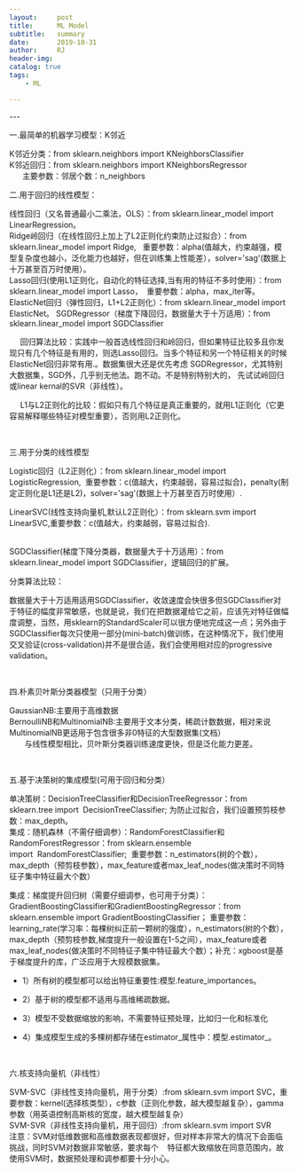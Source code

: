 ```yaml
---
layout:     post
title:      ML Model
subtitle:   summary
date:       2019-10-31
author:     RJ
header-img: 
catalog: true
tags:
    - ML

---
```

<p id = "build"></p>
---

一.最简单的机器学习模型：K邻近

K邻近分类：from sklearn.neighbors import KNeighborsClassifier<br>
K邻近回归：from sklearn.neighbors import KNeighborsRegressor<br>
      主要参数：邻居个数：n_neighbors<br>

二.用于回归的线性模型：

线性回归（又名普通最小二乘法，OLS）：from sklearn.linear_model import LinearRegression。<br>
Ridge岭回归（在线性回归上加上了L2正则化约束防止过拟合）：from sklearn.linear_model import Ridge,   重要参数：alpha(值越大，约束越强，模型复杂度也越小，泛化能力也越好，但在训练集上性能差），solver='sag'(数据上十万甚至百万时使用）。<br>
Lasso回归(使用L1正则化，自动化的特征选择,当有用的特征不多时使用）：from sklearn.linear_model import Lasso，  重要参数：alpha，max_iter等。<br>
ElasticNet回归（弹性回归，L1+L2正则化）：from sklearn.linear_model import ElasticNet。
SGDRegressor（梯度下降回归，数据量大于十万适用）：from sklearn.linear_model import SGDClassifier<br>

     回归算法比较：实践中一般首选线性回归和岭回归，但如果特征比较多且你发现只有几个特征是有用的，则选Lasso回归。当多个特征和另一个特征相关的时候ElasticNet回归非常有用.。数据集很大还是优先考虑 SGDRegressor，尤其特别大数据集，SGD外，几乎别无他法。跑不动。不是特别特别大的， 先试试岭回归或linear kernal的SVR（非线性）。

     L1与L2正则化的比较：假如只有几个特征是真正重要的，就用L1正则化（它更容易解释哪些特征对模型重要），否则用L2正则化。

 

三.用于分类的线性模型

Logistic回归（L2正则化）：from sklearn.linear_model import LogisticRegression,  重要参数：c(值越大，约束越弱，容易过拟合)，penalty(制定正则化是L1还是L2)，solver='sag'(数据上十万甚至百万时使用）.<br>

LinearSVC(线性支持向量机,默认L2正则化）：from sklearn.svm import LinearSVC,重要参数：c(值越大，约束越弱，容易过拟合).<br> 

SGDClassifier(梯度下降分类器，数据量大于十万适用）：from sklearn.linear_model import SGDClassifier，逻辑回归的扩展。<br>

分类算法比较：

数据量大于十万适用适用SGDClassifier，收敛速度会快很多但SGDClassifier对于特征的幅度非常敏感，也就是说，我们在把数据灌给它之前，应该先对特征做幅度调整，当然，用sklearn的StandardScaler可以很方便地完成这一点；另外由于SGDClassifier每次只使用一部分(mini-batch)做训练，在这种情况下，我们使用交叉验证(cross-validation)并不是很合适，我们会使用相对应的progressive validation。

 

四.朴素贝叶斯分类器模型（只用于分类）

GaussianNB:主要用于高维数据<br>
BernoulliNB和MultinomialNB:主要用于文本分类，稀疏计数数据，相对来说MultinomialNB更适用于包含很多非0特征的大型数据集(文档）<br>
       与线性模型相比，贝叶斯分类器训练速度更快，但是泛化能力更差。

 

五.基于决策树的集成模型(可用于回归和分类）

单决策树：DecisionTreeClassifier和DecisionTreeRegressor：from sklearn.tree import  DecisionTreeClassifier; 为防止过拟合，我们设置预剪枝参数：max_depth。
<br>
集成：随机森林（不需仔细调参）：RandomForestClassifier和RandomForestRegressor：from sklearn.ensemble import  RandomForestClassifier;  重要参数：n_estimators(树的个数），max_depth（预剪枝参数），max_feature或者max_leaf_nodes(做决策时不同特征子集中特征最大个数）
<br>

集成：梯度提升回归树（需要仔细调参，也可用于分类）：GradientBoostingClassifier和GradientBoostingRegressor：from sklearn.ensemble import GradientBoostingClassifier； 重要参数：learning_rate(学习率：每棵树纠正前一颗树的强度），n_estimators(树的个数），max_depth（预剪枝参数,梯度提升一般设置在1-5之间），max_feature或者max_leaf_nodes(做决策时不同特征子集中特征最大个数）；补充：xgboost是基于梯度提升的库，广泛应用于大规模数据集。<br>
- 1）所有树的模型都可以给出特征重要性:模型.feature_importances。

- 2）基于树的模型都不适用与高维稀疏数据。

- 3）模型不受数据缩放的影响，不需要特征预处理，比如归一化和标准化

- 4）集成模型生成的多棵树都存储在estimator_属性中：模型.estimator_。

 

六.核支持向量机（非线性）

SVM-SVC（非线性支持向量机，用于分类）:from sklearn.svm import SVC，重要参数：kernel(选择核类型），c参数（正则化参数，越大模型越复杂），gamma参数（用英语控制高斯核的宽度，越大模型越复杂）<br>
SVM-SVR（非线性支持向量机，用于回归）:from sklearn.svm import SVR
      注意：SVM对低维数据和高维数据表现都很好，但对样本非常大的情况下会面临挑战，同时SVM对数据非常敏感，要求每个    特征都大致缩放在同意范围内，故使用SVM时，数据预处理和调参都要十分小心。
